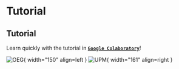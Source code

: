 # Tutorial

## Tutorial

Learn quickly with the tutorial in **[`Google Colaboratory`](https://colab.research.google.com/drive/1ByFx_NOEfTZeaJ1Wtw3UwTH3H3-Sye2O?usp=sharing)**!

![OEG](assets/logo-oeg.png){ width="150" align=left } ![UPM](assets/logo-upm.png){ width="161" align=right }

